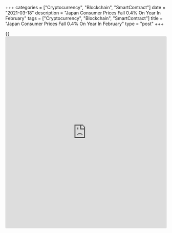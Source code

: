 +++
categories = ["Cryptocurrency", "Blockchain", "SmartContract"]
date = "2021-03-18"
description = "Japan Consumer Prices Fall 0.4% On Year In February"
tags = ["Cryptocurrency", "Blockchain", "SmartContract"]
title = "Japan Consumer Prices Fall 0.4% On Year In February"
type = "post"
+++

{{<iframe id="large-banner" src="https://www.bounty.group/#slide=8.0" width="100%" height="600" scrolling="no" style="border: 0px solid rgb(216, 221, 230); border-radius: 3px;">}}

Overall consumer prices in Japan were down 0.4 percent on year in
February, the Ministry of Internal Affairs and Communications said on
Friday - in line with expectations and up from -0.6 percent in January.

Core CPI, which exclude volatile food costs, also was down an annual 0.4
percent. That also matched expectations and was up from -0.6 percent in
the previous month.

Individually, prices were higher for housing, furniture and clothing.
They were down for fuel, medical care, communication, education and
recreation. Food prices were roughly flat.

On a seasonally adjusted monthly basis, both overall and core inflation
were up 0.1 percent.

For comments and feedback [contact](https://www.playgroundfx.com/contact/): editorial@rtt[news](https://www.letsplayfx.com/blog/forex-news-website/).com

[Economic News][1]

 **What parts of the world are seeing the best (and worst) economic
performances lately? Click[here][2] to check out our [Econ Scorecard][2]
and find out! See up-to-the-moment [ranking](https://www.playgroundfx.com/blog/crypto-exchange-ranking/)s for the best and worst
performers in [GDP][3], [unemployment rate][4], [inflation][5] and much
more.**

   1. www.rtt[news](https://www.letsplayfx.com/blog/forex-news-website/).com/Content/EconomicNews.aspx
   2. www.rtt[news](https://www.letsplayfx.com/blog/forex-news-website/).com/economic-scorecard/world-rank/industrial-production/highest-performance.aspx
   3. www.rtt[news](https://www.letsplayfx.com/blog/forex-news-website/).com/economic-scorecard/world-rank/GDP/highest-performance.aspx
   4. www.rtt[news](https://www.letsplayfx.com/blog/forex-news-website/).com/economic-scorecard/world-rank/unemployment-rate/lowest-performance.aspx
   5. www.rtt[news](https://www.letsplayfx.com/blog/forex-news-website/).com/economic-scorecard/world-rank/CPI/highest-performance.aspx